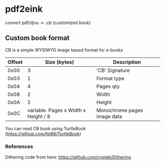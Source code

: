 # pdf2eink

convert pdf/djvu -> .cb (customized book)

## Custom book format
CB is a simple WYSIWYG image based format for e-books

| Offset    |Size (bytes)| Description |
| -------- |--| ------- |
| 0x00 | 3|'CB' Signature    |
| 0x03 | 1|Format type|
| 0x04 | 4|Pages qty     |
| 0x08  |2  | Width    |
| 0x0A  |2  | Height   |
| 0x0C  |variable. Pages x Width x Height / 8  | Monochrome pages image data   |


You can read CB book using TurtleBook (https://github.com/fel88/TurtleBook)


### References

Dithering code from here: https://github.com/cyotek/Dithering
